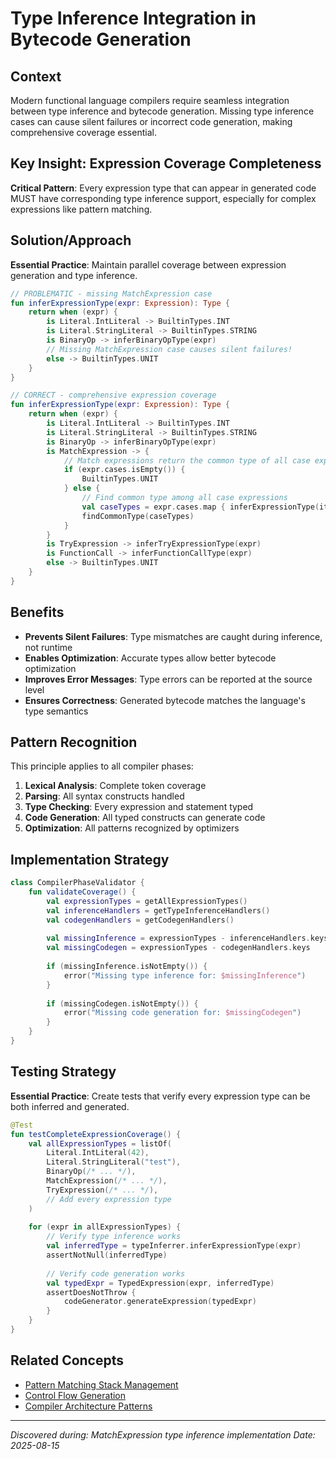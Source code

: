 # Type Inference Integration in Bytecode Generation

## Context
Modern functional language compilers require seamless integration between type inference and bytecode generation. Missing type inference cases can cause silent failures or incorrect code generation, making comprehensive coverage essential.

## Key Insight: Expression Coverage Completeness
**Critical Pattern**: Every expression type that can appear in generated code MUST have corresponding type inference support, especially for complex expressions like pattern matching.

## Solution/Approach
**Essential Practice**: Maintain parallel coverage between expression generation and type inference.

```kotlin
// PROBLEMATIC - missing MatchExpression case
fun inferExpressionType(expr: Expression): Type {
    return when (expr) {
        is Literal.IntLiteral -> BuiltinTypes.INT
        is Literal.StringLiteral -> BuiltinTypes.STRING
        is BinaryOp -> inferBinaryOpType(expr)
        // Missing MatchExpression case causes silent failures!
        else -> BuiltinTypes.UNIT
    }
}

// CORRECT - comprehensive expression coverage
fun inferExpressionType(expr: Expression): Type {
    return when (expr) {
        is Literal.IntLiteral -> BuiltinTypes.INT
        is Literal.StringLiteral -> BuiltinTypes.STRING
        is BinaryOp -> inferBinaryOpType(expr)
        is MatchExpression -> {
            // Match expressions return the common type of all case expressions
            if (expr.cases.isEmpty()) {
                BuiltinTypes.UNIT
            } else {
                // Find common type among all case expressions
                val caseTypes = expr.cases.map { inferExpressionType(it.expression) }
                findCommonType(caseTypes)
            }
        }
        is TryExpression -> inferTryExpressionType(expr)
        is FunctionCall -> inferFunctionCallType(expr)
        else -> BuiltinTypes.UNIT
    }
}
```

## Benefits
- **Prevents Silent Failures**: Type mismatches are caught during inference, not runtime
- **Enables Optimization**: Accurate types allow better bytecode optimization
- **Improves Error Messages**: Type errors can be reported at the source level
- **Ensures Correctness**: Generated bytecode matches the language's type semantics

## Pattern Recognition
This principle applies to all compiler phases:

1. **Lexical Analysis**: Complete token coverage
2. **Parsing**: All syntax constructs handled  
3. **Type Checking**: Every expression and statement typed
4. **Code Generation**: All typed constructs can generate code
5. **Optimization**: All patterns recognized by optimizers

## Implementation Strategy
```kotlin
class CompilerPhaseValidator {
    fun validateCoverage() {
        val expressionTypes = getAllExpressionTypes()
        val inferenceHandlers = getTypeInferenceHandlers()
        val codegenHandlers = getCodegenHandlers()
        
        val missingInference = expressionTypes - inferenceHandlers.keys
        val missingCodegen = expressionTypes - codegenHandlers.keys
        
        if (missingInference.isNotEmpty()) {
            error("Missing type inference for: $missingInference")
        }
        
        if (missingCodegen.isNotEmpty()) {
            error("Missing code generation for: $missingCodegen")
        }
    }
}
```

## Testing Strategy
**Essential Practice**: Create tests that verify every expression type can be both inferred and generated.

```kotlin
@Test
fun testCompleteExpressionCoverage() {
    val allExpressionTypes = listOf(
        Literal.IntLiteral(42),
        Literal.StringLiteral("test"),
        BinaryOp(/* ... */),
        MatchExpression(/* ... */),
        TryExpression(/* ... */),
        // Add every expression type
    )
    
    for (expr in allExpressionTypes) {
        // Verify type inference works
        val inferredType = typeInferrer.inferExpressionType(expr)
        assertNotNull(inferredType)
        
        // Verify code generation works
        val typedExpr = TypedExpression(expr, inferredType)
        assertDoesNotThrow {
            codeGenerator.generateExpression(typedExpr)
        }
    }
}
```

## Related Concepts
- [Pattern Matching Stack Management](./pattern-matching-stack-management.md)
- [Control Flow Generation](./pattern-matching-control-flow.md)
- [Compiler Architecture Patterns](../architect-guidelines.md)

---
*Discovered during: MatchExpression type inference implementation*
*Date: 2025-08-15*